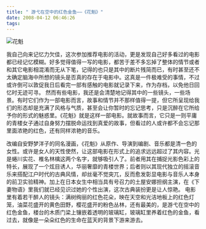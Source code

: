 ```yaml
---
title: " 游弋在空中的红色金鱼——《花魁》"
date: 2008-04-12 06:46:26
tags:
---
```


![花魁](../../../images/2008/huakui1.jpg) 

我自己向来记忆力欠佳，这次参加推荐电影的活动，更是发现自己好多看过的电影都已经记忆模糊。好多觉得值得一写的电影，都苦于差不多忘掉了整体的情节或者和其它电影相混淆而无从下笔，记得的也只是其中的断片残简而已，有时甚至还不太确定脑海中所想的镜头是否真的存在于电影中。这真是一件极难受的事情，不过或许倒可以敦促我日后看完一部有感触的电影就记录下来，作为存档，以免他日回忆时无迹可寻。 然而有些电影，我还是会清楚地记得其中的一些镜头，一些场景。有时它们作为一部电影而言，故事和情节并不那样值得一提，但它所呈现给我们的形态却是充满了风格与气质，甚至会让你暂时的忘记思考，只是沉醉在它所给予你的形式的魅惑里。《花魁》就是这样一部电影。就故事而言，它只是一则平庸的青楼女子通过自身努力摆脱命运找到真爱的故事，但看过的人或许都不会忘记那里面浓艳的红色，还有同样浓艳的音乐。 

改编自安野梦洋子的同名漫画，《花魁》从原作、导演到编剧、音乐都是清一色的女性。或许是女人的天性使然，让这部电影在形式上的追求远远超过了其内容。光是蜷川实花、椎名林檎这两个名字，就够吸引人了。前者用其在捕捉光影色彩上的特长，展现了一个炫目诱人，华丽奢靡的青楼世界；后者则以其现代独立的摇滚音乐来搭配江户时代的古典风情，却丝毫不觉突兀，反而愈发彰显电影与音乐人本身的前卫实验精神。加上在日本女生中相当具有号召力的土屋安娜担纲主演，在《下妻物语》里我们就已经见识过她的个性出演，这次古典装扮更是让人惊艳。 电影里有着若干醉人的镜头：满树绚丽的红色花朵，映在天空和光洁地板上的红色灯笼，油菜花盛开的黄色田野，樱花盛开的粉色丛林，还有最美的，是游弋在空中的红色金鱼，楼台的木质门梁上镶嵌着透明的玻璃缸，玻璃缸里养着红色的金鱼，看过去，就像是一朵朵红色的生命在蓝天的背景下游来游去。